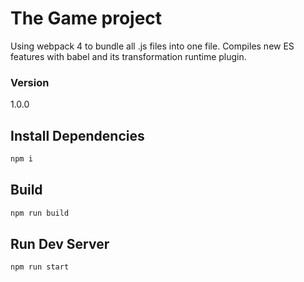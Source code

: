 # The Game project

Using webpack 4 to bundle all .js files into one file. Compiles new ES features with babel and its transformation runtime plugin.

### Version

1.0.0

## Install Dependencies

```bash
npm i
```

## Build

```bash
npm run build
```

## Run Dev Server

```bash
npm run start
```
